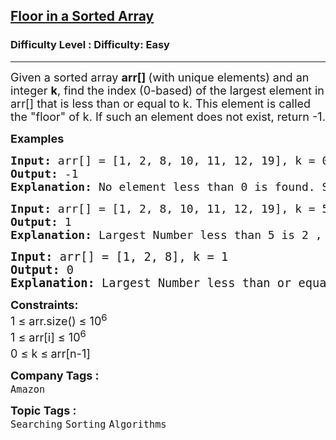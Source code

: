 <h2><a href="https://www.geeksforgeeks.org/problems/floor-in-a-sorted-array-1587115620/1?track=DSASP-Searching&amp%253BbatchId=154">Floor in a Sorted Array</a></h2><h3>Difficulty Level : Difficulty: Easy</h3><hr><div class="problems_problem_content__Xm_eO"><p><span style="font-size: 18px;">Given a sorted array <strong>arr[] </strong>(with unique elements) and an integer <strong>k</strong>, find the index (0-based) of the largest element in arr[] that is less than or equal to k. This element is called the "floor" of k. If such an element does not exist, return -1.</span></p>
<p><strong style="font-size: 18px;">Examples</strong></p>
<pre style="position: relative;"><span style="font-size: 18px;"><strong>Input: </strong>arr[] = [1, 2, 8, 10, 11, 12, 19], k = 0
<strong>Output: </strong>-1<strong>
Explanation: </strong>No element less than 0 is found. So output is -1.</span><div class="open_grepper_editor" title="Edit &amp; Save To Grepper"></div></pre>
<pre style="position: relative;"><span style="font-size: 18px;"><strong>Input: </strong>arr[] = [1, 2, 8, 10, 11, 12, 19], k = 5
<strong>Output: </strong>1<strong>
Explanation: </strong>Largest Number less than 5 is 2 , whose index is 1.<br></span><div class="open_grepper_editor" title="Edit &amp; Save To Grepper"></div></pre>
<pre style="position: relative;"><span style="font-size: 14pt;"><strong>Input: </strong>arr[] = [1, 2, 8], k = 1
<strong>Output: </strong>0<strong>
Explanation: </strong>Largest Number less than or equal to  1 is 1 , whose index is 0.</span><div class="open_grepper_editor" title="Edit &amp; Save To Grepper"></div></pre>
<p><span style="font-size: 18px;"><strong>Constraints:</strong><br>1 ≤ arr.size() ≤ 10<sup>6</sup><br>1 ≤ arr[i] ≤ 10<sup>6</sup><br>0 ≤ k ≤<sup> </sup>arr[n-1]</span></p></div><p><span style=font-size:18px><strong>Company Tags : </strong><br><code>Amazon</code>&nbsp;<br><p><span style=font-size:18px><strong>Topic Tags : </strong><br><code>Searching</code>&nbsp;<code>Sorting</code>&nbsp;<code>Algorithms</code>&nbsp;
